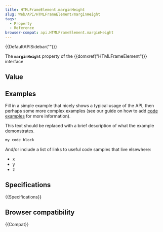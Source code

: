 ```yaml
---
title: HTMLFrameElement.marginHeight
slug: Web/API/HTMLFrameElement/marginHeight
tags:
  - Property
  - Reference
browser-compat: api.HTMLFrameElement.marginHeight
---
```

{{DefaultAPISidebar("")}}

The **`marginHeight`** property of the {{domxref("HTMLFrameElement")}} interface 

## Value



## Examples

Fill in a simple example that nicely shows a typical usage of the API, then perhaps some more complex examples (see our guide on how to add [code examples](/en-US/docs/MDN/Contribute/Structures/Code_examples) for more information).

This text should be replaced with a brief description of what the example demonstrates.

```js
my code block
```

And/or include a list of links to useful code samples that live elsewhere:

*   x
*   y
*   z

## Specifications

{{Specifications}}

## Browser compatibility

{{Compat}}


